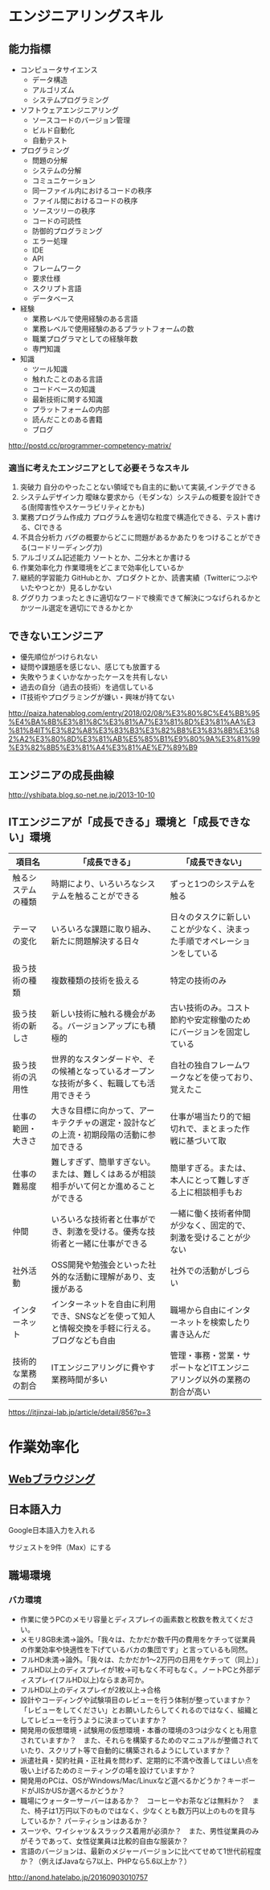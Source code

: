 # エンジニアリングスキル


## 能力指標

- コンピュータサイエンス
    - データ構造
    - アルゴリズム
    - システムプログラミング
- ソフトウェアエンジニアリング
    - ソースコードのバージョン管理
    - ビルド自動化
    - 自動テスト
- プログラミング
    - 問題の分解
    - システムの分解
    - コミュニケーション
    - 同一ファイル内におけるコードの秩序
    - ファイル間におけるコードの秩序
    - ソースツリーの秩序
    - コードの可読性
    - 防御的プログラミング
    - エラー処理
    - IDE
    - API
    - フレームワーク
    - 要求仕様
    - スクリプト言語
    - データベース
- 経験
    - 業務レベルで使用経験のある言語
    - 業務レベルで使用経験のあるプラットフォームの数
    - 職業プログラマとしての経験年数
    - 専門知識
- 知識
    - ツール知識
    - 触れたことのある言語
    - コードベースの知識
    - 最新技術に関する知識
    - プラットフォームの内部
    - 読んだことのある書籍
    - ブログ

http://postd.cc/programmer-competency-matrix/

### 適当に考えたエンジニアとして必要そうなスキル

1. 突破力
    自分のやったことない領域でも自主的に動いて実装,インテグできる
2. システムデザイン力
    曖昧な要求から（モダンな）システムの概要を設計できる(耐障害性やスケーラビリティとかも)
3. 業務プログラム作成力
    プログラムを適切な粒度で構造化できる、テスト書ける、CIできる
4. 不具合分析力
    バグの概要からどこに問題があるかあたりをつけることができる(コードリーディング力)
5. アルゴリズム記述能力
    ソートとか、二分木とか書ける
6. 作業効率化力 
    作業環境をどこまで効率化しているか
7. 継続的学習能力
    GitHubとか、プロダクトとか、読書実績（Twitterにつぶやいたやつとか）見るしかない
8. ググり力
    つまったときに適切なワードで検索できて解決につなげられるかとかツール選定を適切にできるかとか


## できないエンジニア

- 優先順位がつけられない
- 疑問や課題感を感じない、感じても放置する
- 失敗やうまくいかなかったケースを共有しない
- 過去の自分（過去の技術）を過信している
- IT技術やプログラミングが嫌い・興味が持てない

http://paiza.hatenablog.com/entry/2018/02/08/%E3%80%8C%E4%BB%95%E4%BA%8B%E3%81%8C%E3%81%A7%E3%81%8D%E3%81%AA%E3%81%84IT%E3%82%A8%E3%83%B3%E3%82%B8%E3%83%8B%E3%82%A2%E3%80%8D%E3%81%AB%E5%85%B1%E9%80%9A%E3%81%99%E3%82%8B5%E3%81%A4%E3%81%AE%E7%89%B9

## エンジニアの成長曲線

http://yshibata.blog.so-net.ne.jp/2013-10-10

## ITエンジニアが「成長できる」環境と「成長できない」環境

|項目名|「成長できる」|「成長できない」|
|---|---|---|
|触るシステムの種類|時期により、いろいろなシステムを触ることができる|ずっと1つのシステムを触る|
|テーマの変化|いろいろな課題に取り組み、新たに問題解決する日々|日々のタスクに新しいことが少なく、決まった手順でオペレーションをしている|
|扱う技術の種類|複数種類の技術を扱える|特定の技術のみ|
|扱う技術の新しさ|新しい技術に触れる機会がある。バージョンアップにも積極的|古い技術のみ。コスト節約や安定稼働のためにバージョンを固定している|
|扱う技術の汎用性|世界的なスタンダードや、その候補となっているオープンな技術が多く、転職しても活用できそう|自社の独自フレームワークなどを使っており、覚えたこ|との大半が転職したら無価値になる|
|仕事の範囲・大きさ|大きな目標に向かって、アーキテクチャの選定・設計などの上流・初期段階の活動に参加できる|仕事が場当たり的で細切れで、まとまった作戦に基づいて取|り組む機会が少ない|
|仕事の難易度|難しすぎず、簡単すぎない。または、難しくはあるが相談相手がいて何とか進めることができる|簡単すぎる。または、本人にとって難しすぎる上に相談相手もお|らず、物事を進められそうもなく思える|
|仲間|いろいろな技術者と仕事ができ、刺激を受ける。優秀な技術者と一緒に仕事ができる|一緒に働く技術者仲間が少なく、固定的で、刺激を受けることが少ない|
|社外活動|OSS開発や勉強会といった社外的な活動に理解があり、支援がある|社外での活動がしづらい|
|インターネット|インターネットを自由に利用でき、SNSなどを使って知人と情報交換を手軽に行える。ブログなども自由|職場から自由にインターネットを検索したり書き込んだ|りといったことができない。個人的な活動も良い顔をされない|
|技術的な業務の割合|ITエンジニアリングに費やす業務時間が多い|管理・事務・営業・サポートなどITエンジニアリング以外の業務の割合が高い|

https://itjinzai-lab.jp/article/detail/856?p=3

# 作業効率化

## [Webブラウジング](Webブラウジング.md)

## 日本語入力

Google日本語入力を入れる

サジェストを9件（Max）にする


## 職場環境

### バカ環境

* 作業に使うPCのメモリ容量とディスプレイの画素数と枚数を教えてください。
* メモリ8GB未満→論外。「我々は、たかだか数千円の費用をケチって従業員の作業効率や快適性を下げているバカの集団です」と言っているも同然。
* フルHD未満→論外。「我々は、たかだか1〜2万円の日用をケチって（同上）」
* フルHD以上のディスプレイが1枚→可もなく不可もなく。ノートPCと外部ディスプレイ(フルHD以上)ならまあ可か。
* フルHD以上のディスプレイが2枚以上→合格
* 設計やコーディングや試験項目のレビューを行う体制が整っていますか？　「レビューをしてください」とお願いしたらしてくれるのではなく、組織としてレビューを行うように決まっていますか？
* 開発用の仮想環境・試験用の仮想環境・本番の環境の3つは少なくとも用意されていますか？　また、それらを構築するためのマニュアルが整備されていたり、スクリプト等で自動的に構築されるようにしていますか？
* 派遣社員・契約社員・正社員を問わず、定期的に不満や改善してほしい点を吸い上げるためのミーティングの場を設けていますか？
* 開発用のPCは、OSがWindows/Mac/Linuxなど選べるかどうか？キーボードがJISかUSか選べるかどうか？
* 職場にウォーターサーバーはあるか？　コーヒーやお茶などは無料か？　また、椅子は1万円以下のものではなく、少なくとも数万円以上のものを貸与しているか？ パーティションはあるか？
* スーツや、ワイシャツ＆スラックス着用が必須か？　また、男性従業員のみがそうであって、女性従業員は比較的自由な服装か？
* 言語のバージョンは、最新のメジャーバージョンに比べてせめて1世代前程度か？（例えばJavaなら7以上、PHPなら5.6以上か？）

http://anond.hatelabo.jp/20160903010757

